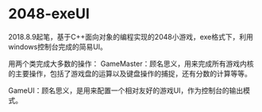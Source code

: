 # 2048-exeUI
2018.8.9起笔，基于C++面向对象的编程实现的2048小游戏，exe格式下，利用windows控制台完成的简易UI。

用两个类完成大多数的操作：
GameMaster：顾名思义，用来完成所有游戏内核的主要操作，包括了游戏盘的运算以及键盘操作的捕捉，还有分数的计算等等。

GameUI：顾名思义，是用来配置一个相对友好的游戏UI，作为控制台的输出模式。
